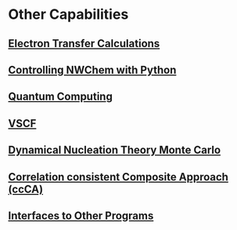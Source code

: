 # Other Capabilities

## [Electron Transfer Calculations](Electron-Transfer.md)

## [Controlling NWChem with Python](Python.md)

## [Quantum Computing](Quantum.md)

## [VSCF](VSCF.md)

## [Dynamical Nucleation Theory Monte Carlo](DNTMC.md)

## [Correlation consistent Composite Approach (ccCA)](CCCA_method.md)

## [Interfaces to Other Programs](Interface.md)
